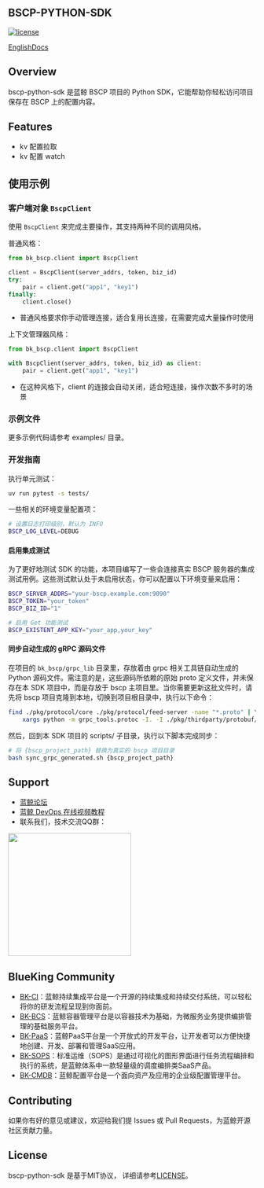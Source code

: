 ## BSCP-PYTHON-SDK

[![license](https://img.shields.io/badge/license-MIT-brightgreen.svg?style=flat)]()

[EnglishDocs](./readme_en.md)

## Overview

bscp-python-sdk 是蓝鲸 BSCP 项目的 Python SDK，它能帮助你轻松访问项目保存在 BSCP 上的配置内容。

## Features

- kv 配置拉取
- kv 配置 watch

## 使用示例

### 客户端对象 `BscpClient`

使用 `BscpClient` 来完成主要操作，其支持两种不同的调用风格。

普通风格：

```python
from bk_bscp.client import BscpClient

client = BscpClient(server_addrs, token, biz_id)
try:
    pair = client.get("app1", "key1")
finally:
    client.close()
```

- 普通风格要求你手动管理连接，适合复用长连接，在需要完成大量操作时使用

上下文管理器风格：

```python
from bk_bscp.client import BscpClient

with BscpClient(server_addrs, token, biz_id) as client:
    pair = client.get("app1", "key1")
```

- 在这种风格下，client 的连接会自动关闭，适合短连接，操作次数不多时的场景

### 示例文件

更多示例代码请参考 examples/ 目录。

### 开发指南

执行单元测试：

```bash
uv run pytest -s tests/
```

一些相关的环境变量配置项：

```bash
# 设置日志打印级别，默认为 INFO
BSCP_LOG_LEVEL=DEBUG
```

#### 启用集成测试

为了更好地测试 SDK 的功能，本项目编写了一些会连接真实 BSCP 服务器的集成测试用例。这些测试默认处于未启用状态，你可以配置以下环境变量来启用：

```bash
BSCP_SERVER_ADDRS="your-bscp.example.com:9090"
BSCP_TOKEN="your_token"
BSCP_BIZ_ID="1"

# 启用 Get 功能测试
BSCP_EXISTENT_APP_KEY="your_app,your_key"
```

#### 同步自动生成的 gRPC 源码文件

在项目的 `bk_bscp/grpc_lib` 目录里，存放着由 grpc 相关工具链自动生成的 Python 源码文件。需注意的是，这些源码所依赖的原始 proto 定义文件，并未保存在本 SDK 项目中，而是存放于 bscp 主项目里。当你需要更新这批文件时，请先将 bscp 项目克隆到本地，切换到项目根目录中，执行以下命令：

```bash
find ./pkg/protocol/core ./pkg/protocol/feed-server -name "*.proto" | \
    xargs python -m grpc_tools.protoc -I. -I ./pkg/thirdparty/protobuf/ --python_out=. --pyi_out=. --grpc_python_out=.
```

然后，回到本 SDK 项目的 scripts/ 子目录，执行以下脚本完成同步：

```bash
# 将 {bscp_project_path} 替换为真实的 bscp 项目目录
bash sync_grpc_generated.sh {bscp_project_path}
```

## Support

- [蓝鲸论坛](https://bk.tencent.com/s-mart/community)
- [蓝鲸 DevOps 在线视频教程](https://bk.tencent.com/s-mart/video/)
- 联系我们，技术交流QQ群：

<img src="https://github.com/Tencent/bk-PaaS/raw/master/docs/resource/img/bk_qq_group.png" width="250" hegiht="250" align=center />

## BlueKing Community

- [BK-CI](https://github.com/Tencent/bk-ci)：蓝鲸持续集成平台是一个开源的持续集成和持续交付系统，可以轻松将你的研发流程呈现到你面前。
- [BK-BCS](https://github.com/Tencent/bk-bcs)：蓝鲸容器管理平台是以容器技术为基础，为微服务业务提供编排管理的基础服务平台。
- [BK-PaaS](https://github.com/Tencent/bk-PaaS)：蓝鲸PaaS平台是一个开放式的开发平台，让开发者可以方便快捷地创建、开发、部署和管理SaaS应用。
- [BK-SOPS](https://github.com/Tencent/bk-sops)：标准运维（SOPS）是通过可视化的图形界面进行任务流程编排和执行的系统，是蓝鲸体系中一款轻量级的调度编排类SaaS产品。
- [BK-CMDB](https://github.com/Tencent/bk-cmdb)：蓝鲸配置平台是一个面向资产及应用的企业级配置管理平台。

## Contributing

如果你有好的意见或建议，欢迎给我们提 Issues 或 Pull Requests，为蓝鲸开源社区贡献力量。

## License

bscp-python-sdk 是基于MIT协议， 详细请参考[LICENSE](./LICENSE.txt)。
